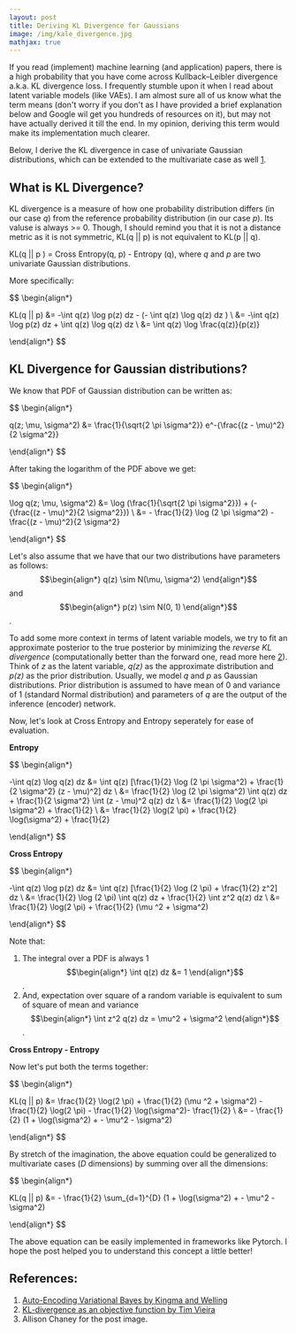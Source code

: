 ```yaml
---
layout: post
title: Deriving KL Divergence for Gaussians
image: /img/kale_divergence.jpg
mathjax: true
---
```


If you read (implement) machine learning (and application) papers, there is a high probability that you have come across Kullback–Leibler divergence a.k.a. KL divergence loss. I frequently stumble upon it when I read about latent variable models (like VAEs). I am almost sure all of us know what the term means (don't worry if you don't as I have provided a brief explanation below and Google wil get you hundreds of resources on it), but may not have actually derived it till the end. In my opinion, deriving this term would make its implementation much clearer. 

Below, I derive the KL divergence in case of univariate Gaussian distributions, which can be extended to the multivariate case as well [1](#references).

## What is KL Divergence?

KL divergence is a measure of how one probability distribution differs (in our case _q_) from the reference probability distribution (in our case _p_). Its valuse is always >= 0. Though, I should remind you that it is not a distance metric as it is not symmetric, KL(q \|\| p) is not equivalent to KL(p \|\| q). 

KL(q \|\| p ) = Cross Entropy(q, p) - Entropy (q), where _q_ and _p_ are two univariate Gaussian distributions.

More specifically:

$$
\begin{align*}

KL(q || p) &= -\int q(z) \log p(z) dz - (- \int q(z) \log q(z) dz ) \\
&= -\int q(z) \log p(z) dz + \int q(z) \log q(z) dz \\
&= \int q(z) \log \frac{q(z)}{p(z)}

\end{align*}
$$

## KL Divergence for Gaussian distributions?

We know that PDF of Gaussian distribution can be written as:

$$
\begin{align*}

q(z; \mu, \sigma^2) &= \frac{1}{\sqrt{2 \pi \sigma^2}} e^-{\frac{(z - \mu)^2}{2 \sigma^2}}

\end{align*}
$$

After taking the logarithm of the PDF above we get:

$$
\begin{align*}

\log q(z; \mu, \sigma^2) &= \log (\frac{1}{\sqrt{2 \pi \sigma^2}}) + (-{\frac{(z - \mu)^2}{2 \sigma^2}}) \\
&= - \frac{1}{2} \log (2 \pi \sigma^2) - \frac{(z - \mu)^2}{2 \sigma^2}

\end{align*}
$$

Let's also assume that we have that our two distributions have parameters as follows:
$$\begin{align*} q(z) \sim N(\mu, \sigma^2) \end{align*}$$ and $$\begin{align*} p(z) \sim N(0, 1) \end{align*}$$. 

To add some more context in terms of latent variable models, we try to fit an approximate posterior to the true posterior by minimizing the *reverse KL divergence* (computationally better than the forward one, read more here [2](#references)). Think of _z_ as the latent variable, _q(z)_ as the approximate distribution and _p(z)_ as the prior distribution. Usually, we model _q_ and _p_ as Gaussian distributions. Prior distribution is assumed to have mean of 0 and variance of 1 (standard Normal distribution) and parameters of _q_ are the output of the inference (encoder) network.

Now, let's look at Cross Entropy and Entropy seperately for ease of evaluation. 

**Entropy**

$$
\begin{align*}

-\int q(z) \log q(z) dz &= \int q(z) [\frac{1}{2} \log (2 \pi \sigma^2) + \frac{1}{2 \sigma^2} (z - \mu)^2] dz \\
&= \frac{1}{2} \log (2 \pi \sigma^2) \int q(z) dz + \frac{1}{2 \sigma^2} \int (z - \mu)^2 q(z) dz \\
&= \frac{1}{2} \log(2 \pi \sigma^2) + \frac{1}{2} \\
&= \frac{1}{2} \log(2 \pi) + \frac{1}{2} \log(\sigma^2) + \frac{1}{2}

\end{align*}
$$

**Cross Entropy**

$$
\begin{align*}

-\int q(z) \log p(z) dz &= \int q(z) [\frac{1}{2} \log (2 \pi) + \frac{1}{2} z^2] dz \\
&= \frac{1}{2} \log (2 \pi) \int q(z) dz + \frac{1}{2} \int z^2 q(z) dz \\
&= \frac{1}{2} \log(2 \pi) + \frac{1}{2} (\mu ^2 + \sigma^2)

\end{align*}
$$

Note that:
1. The integral over a PDF is always 1 $$\begin{align*} \int q(z) dz &= 1 \end{align*}$$.
2. And, expectation over square of a random variable is equivalent to sum of square of mean and variance $$\begin{align*} \int z^2 q(z) dz = \mu^2 + \sigma^2 \end{align*}$$.

**Cross Entropy - Entropy**

Now let's put both the terms together:

$$
\begin{align*}

KL(q || p) &= \frac{1}{2} \log(2 \pi) + \frac{1}{2} (\mu ^2 + \sigma^2) - \frac{1}{2} \log(2 \pi) - \frac{1}{2} \log(\sigma^2)- \frac{1}{2} \\
&= - \frac{1}{2} (1 + \log(\sigma^2) + - \mu^2 - \sigma^2)

\end{align*}
$$

By stretch of the imagination, the above equation could be generalized to multivariate cases (_D_ dimensions) by summing over all the dimensions:

$$
\begin{align*}

KL(q || p) &= - \frac{1}{2} \sum_{d=1}^{D} (1 + \log(\sigma^2) + - \mu^2 - \sigma^2)

\end{align*}
$$

The above equation can be easily implemented in frameworks like Pytorch. I hope the post helped you to understand this concept a little better!

## References:

1. [Auto-Encoding Variational Bayes by Kingma and Welling](https://arxiv.org/abs/1312.6114)
2. [KL-divergence as an objective function by Tim Vieira](https://timvieira.github.io/blog/post/2014/10/06/kl-divergence-as-an-objective-function/)
3. Allison Chaney for the post image.

